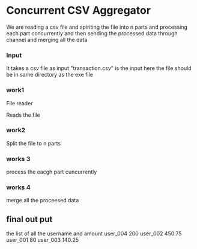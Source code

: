 # Concurrent CSV Aggregator

We are reading a csv file and spiriting the file into n parts and
processing each part concurrently and then sending the processed data through channel and merging all the data

### Input
It takes a csv file as input
"transaction.csv" is the input here
the file should be in same directory as the exe file

### work1
File reader

Reads the file

### work2
Split the file to n parts

### works 3 
process the eacgh part cuncurrently 

### works 4
merge all the proceesed data 

## final out put

the list of all the username and amount
user_004    200
user_002    450.75
user_001    80
user_003    140.25


